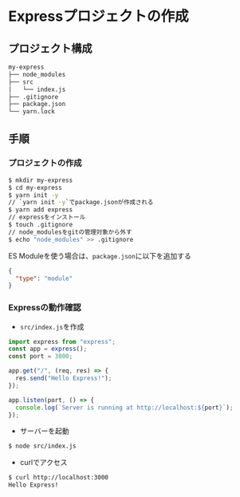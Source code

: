 # Expressプロジェクトの作成

## プロジェクト構成

```bash
my-express
├── node_modules
├── src
│   └── index.js
├── .gitignore
├── package.json
└── yarn.lock
```

## 手順

### プロジェクトの作成

```bash
$ mkdir my-express
$ cd my-express
$ yarn init -y
// `yarn init -y`でpackage.jsonが作成される
$ yarn add express
// expressをインストール
$ touch .gitignore
// node_modulesをgitの管理対象から外す
$ echo "node_modules" >> .gitignore
```

ES Moduleを使う場合は、`package.json`に以下を追加する

```json
{
  "type": "module"
}
```

### Expressの動作確認

- `src/index.js`を作成

```javascript
import express from "express";
const app = express();
const port = 3000;

app.get("/", (req, res) => {
  res.send("Hello Express!");
});

app.listen(port, () => {
  console.log(`Server is running at http://localhost:${port}`);
});
```

- サーバーを起動

```bash
$ node src/index.js
```

- curlでアクセス

```bash
$ curl http://localhost:3000
Hello Express!
```


